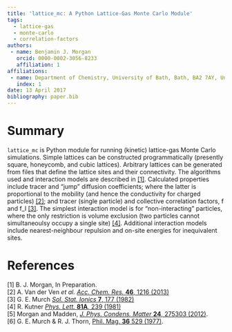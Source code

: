 ```yaml
---
title: 'lattice_mc: A Python Lattice-Gas Monte Carlo Module'
tags:
  - lattice-gas
  - monte-carlo
  - correlation-factors
authors:
 - name: Benjamin J. Morgan
   orcid: 0000-0002-3056-8233
   affiliation: 1
affiliations:
 - name: Department of Chemistry, University of Bath, Bath, BA2 7AY, United Kingdom.
   index: 1
date: 13 April 2017
bibliography: paper.bib
---
```


# Summary

`lattice_mc` is Python module for running (kinetic) lattice-gas Monte Carlo simulations. 
Simple lattices can be constructed programmatically (presently square, honeycomb, and cubic lattices).
Arbitrary lattices can be generated from files that define the lattice sites and their connectivity. The algorithms used and interaction models are described in <a href="#ref1">\[1\]</a>. Calculated properties include tracer and &ldquo;jump&rdquo; diffusion coefficients; where the latter is proportional to the mobility (and hence the conductivity for charged particles) <a href="#ref2">\[2\]</a>; and tracer (single particle) and collective correlation factors, f and f_I <a href="#ref3">\[3\]</a>. The simplest interaction model is for &ldquo;non-interacting&rdquo; particles, where the only restriction is volume exclusion (two particles cannot simultaneoulsy occupy a single site) <a href="#ref1">\[4\]</a>. Additional interaction models include nearest-neighbour repulsion and on-site energies for inequivalent sites.

# References

<span id='ref1'>[1] B. J. Morgan, In Preparation.</span>  
<span id='ref2'>[2] A. Van der Ven *et al.* [*Acc. Chem. Res.* **46**, 1216 (2013)](https://dx.doi.org/10.1021/ar200329r)</span>  
<span id='ref3'>[3] G. E. Murch [*Sol. Stat. Ionics* **7**, 177 (1982)](https://dx.doi.org/10.1016/0167-2738%2882%2990050-9)</span>  
<span id='ref4'>[4] R. Kutner [*Phys. Lett.* **81A**, 239 (1981)](https://dx.doi.org/10.1016/0375-9601%2881%2990251-6)
</span>  
<span id='ref5'>\[5\] Morgan and Madden, [*J. Phys. Condens. Matter* **24**, 275303 (2012)](http://www.iopscience.iop.org/article/10.1088/0953-8984/24/27/275303/)</span>.  
<span id='ref6'> \[6\] G. E. Murch & R. J. Thorn, [Phil. Mag. **36** 529 (1977)](http://dx.doi.org/10.1080/14786437708239737).
